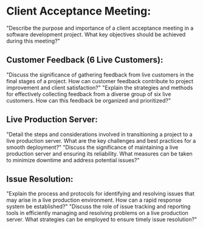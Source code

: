 # Client Acceptance Meeting:

"Describe the purpose and importance of a client acceptance meeting in a software development project. What key objectives should be achieved during this meeting?"
## Customer Feedback (6 Live Customers):

"Discuss the significance of gathering feedback from live customers in the final stages of a project. How can customer feedback contribute to project improvement and client satisfaction?"
"Explain the strategies and methods for effectively collecting feedback from a diverse group of six live customers. How can this feedback be organized and prioritized?"
## Live Production Server:

"Detail the steps and considerations involved in transitioning a project to a live production server. What are the key challenges and best practices for a smooth deployment?"
"Discuss the significance of maintaining a live production server and ensuring its reliability. What measures can be taken to minimize downtime and address potential issues?"
## Issue Resolution:

"Explain the process and protocols for identifying and resolving issues that may arise in a live production environment. How can a rapid response system be established?"
"Discuss the role of issue tracking and reporting tools in efficiently managing and resolving problems on a live production server. What strategies can be employed to ensure timely issue resolution?"
